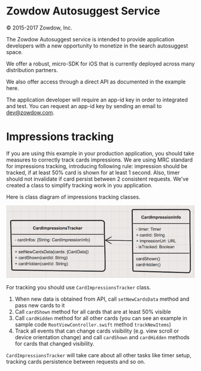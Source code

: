 # Zowdow Autosuggest Service

© 2015-2017 Zowdow, Inc.

The Zowdow Autosuggest service is intended to provide application developers with a new opportunity to monetize in the search autosuggest space.

We offer a robust, micro-SDK for iOS that is currently deployed across many distribution partners.

We also offer access through a direct API as documented in the example here.

The application developer will require an app-id key in order to integrated and test. You can request an app-id key by sending an email to dev@zowdow.com.

# Impressions tracking
If you are using this example in your production application, you should take measures to correctly track cards impressions. We are using MRC standard for impressions tracking, introducing following rule: impression should be tracked, if at least 50% card is shown for at least 1 second. Also, timer should not invalidate if card persist between 2 consistent requests. We've created a class to simplify tracking work in you application.

Here is class diagram of impressions tracking classes.

![Class Diagram](ImpressionsTrackingUML.png)

For tracking you should use `CardImpressionsTracker` class.

1. When new data is obtained from API, call `setNewCardsData` method and pass new cards to it
2. Call `cardShown` method for all cards that are at least 50% visible
3. Call `cardHidden` method for all other cards (you can see an example in sample code `RootViewController.swift` method `trackNewItems`)
4. Track all events that can change cards visibility (e.g. view scroll or device orientation change) and call `cardShown` and `cardHidden` methods for cards that changed visibility.

`CardImpressionsTracker` will take care about all other tasks like timer setup, tracking cards persistence between requests and so on.
